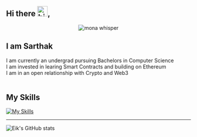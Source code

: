 ## Hi there <img src="https://user-images.githubusercontent.com/1303154/88677602-1635ba80-d120-11ea-84d8-d263ba5fc3c0.gif" width="28px" height="28px" alt="hi">, 

<p align="center"><img src="https://github.githubassets.com/images/mona-whisper.gif" alt="mona whisper" /></p>

<h2> I am Sarthak</h2>
I am currently an undergrad pursuing Bachelors in Computer Science <br>
I am invested in learing Smart Contracts and building on Ethereum <br>
I am in an open relationship with Crypto and Web3 <br>
<br>

<h2> My Skills </h2>

[![My Skills](https://skillicons.dev/icons?i=solidity,ts,lua,rust,nextjs,react,redux,ipfs,supabase,postgres,graphql,mongodb,redis,express,nodejs,docker,azure,aws,c,git,postman&perline=7&theme=light)](https://skillicons.dev)
<br>
<hr>

![Eik's GitHub stats](https://github-readme-stats.vercel.app/api?username=eik-1&show_icons=true&theme=radical)

